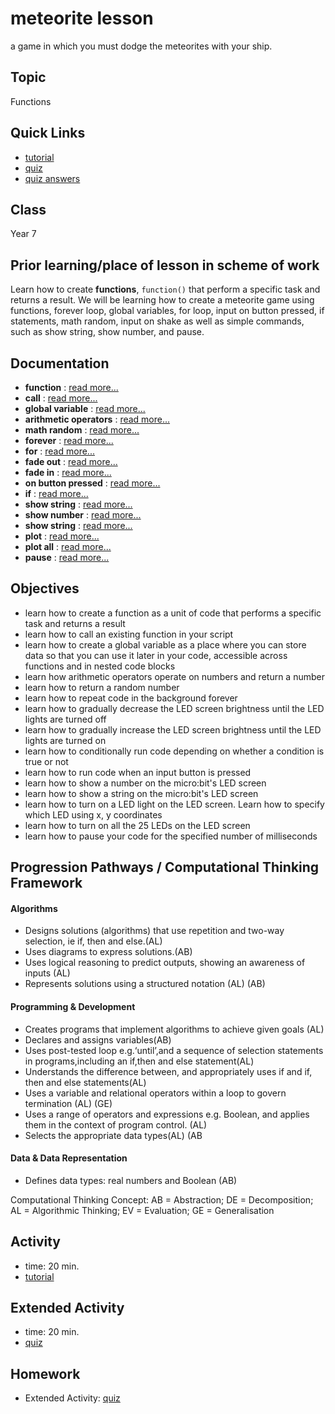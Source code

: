 # meteorite lesson

a game in which you must dodge the meteorites with your ship.

## Topic

Functions

## Quick Links

* [tutorial](/lessons/meteorite/tutorial)
* [quiz](/lessons/meteorite/quiz)
* [quiz answers](/lessons/meteorite/quiz-answers)

## Class

Year 7

## Prior learning/place of lesson in scheme of work

Learn how to create **functions**, `function()` that perform a specific task and returns a result. We will be learning how to create a meteorite game using functions, forever loop, global variables, for loop, input on button pressed, if statements, math random, input on shake as well as simple commands, such as show string, show number, and pause.

## Documentation

* **function** : [read more...](/js/function)
* **call** : [read more...](/js/call)
* **global variable** : [read more...](/js/data)
* **arithmetic operators** : [read more...](/reference/types/number)
* **math random** : [read more...](/js/math)
* **forever** : [read more...](/reference/basic/forever)
* **for** : [read more...](/reference/loops/for)
* **fade out** : [read more...](/reference/led/fade-out)
* **fade in** : [read more...](/reference/led/fade-in)
* **on button pressed** : [read more...](/reference/input/on-button-pressed)
* **if** : [read more...](/reference/logic/if)
* **show string** : [read more...](/reference/basic/show-string)
* **show number** : [read more...](/reference/basic/show-number)
* **show string** : [read more...](/reference/basic/show-string)
* **plot** : [read more...](/reference/led/plot)
* **plot all** : [read more...](/reference/led/plot-all)
* **pause** : [read more...](/reference/basic/pause)

## Objectives

* learn how to create a function as a unit of code that performs a specific task and returns a result
* learn how to call an existing function in your script
* learn how to create a global variable as a place where you can store data so that you can use it later in your code, accessible across functions and in nested code blocks
* learn how arithmetic operators operate on numbers and return a number
* learn how to return a random number
* learn how to repeat code in the background forever
* learn how to gradually decrease the LED screen brightness until the LED lights are turned off
* learn how to gradually increase the LED screen brightness until the LED lights are turned on
* learn how to conditionally run code depending on whether a condition is true or not
* learn how to run code when an input button is pressed
* learn how to show a number on the micro:bit's LED screen
* learn how to show a string on the micro:bit's LED screen
* learn how to turn on a LED light on the LED screen. Learn how to specify which LED using x, y coordinates
* learn how to turn on all the 25 LEDs on the LED screen
* learn how to pause your code for the specified number of milliseconds

## Progression Pathways / Computational Thinking Framework

#### Algorithms

* Designs solutions (algorithms) that use repetition and two-way  selection, ie if, then and else.(AL)
* Uses diagrams to express solutions.(AB)
*  Uses logical reasoning to predict  outputs, showing an awareness of inputs (AL)
* Represents solutions using a structured notation (AL) (AB)

#### Programming & Development

* Creates programs that implement algorithms to achieve given goals (AL)
*  Declares and assigns variables(AB)
* Uses post-tested loop e.g.‘until’,and a sequence of selection statements in programs,including an if,then and else statement(AL)
* Understands the difference between, and appropriately uses if and if, then and else statements(AL)
* Uses a variable and relational operators within a loop to govern termination (AL) (GE)
* Uses a range of operators and expressions e.g. Boolean, and applies them in the context of program control. (AL)
* Selects the appropriate data types(AL) (AB

#### Data & Data Representation

* Defines data types: real numbers and Boolean (AB)

Computational Thinking Concept: AB = Abstraction; DE = Decomposition; AL = Algorithmic Thinking; EV = Evaluation; GE = Generalisation

## Activity

* time: 20 min.
* [tutorial](/lessons/meteorite/tutorial)

## Extended Activity

* time: 20 min.
* [quiz](/lessons/meteorite/quiz)

## Homework

* Extended Activity: [quiz](/lessons/meteorite/quiz)

